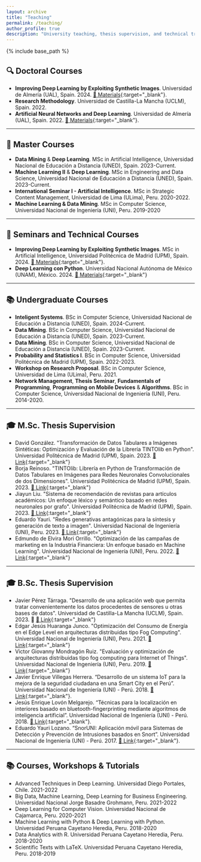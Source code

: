 ```yaml
---
layout: archive
title: "Teaching"
permalink: /teaching/
author_profile: true
description: "University teaching, thesis supervision, and technical training by Manuel Castillo-Cara at undergraduate, master’s and doctoral levels."
---
```


{% include base_path %}

<!-- ✅ SEO Structured Data -->
<script type="application/ld+json">
{
  "@context": "https://schema.org",
  "@type": "Person",
  "name": "Manuel Castillo-Cara",
  "jobTitle": "Professor & Researcher",
  "affiliation": {
    "@type": "EducationalOrganization",
    "name": "Universidad Nacional de Educación a Distancia (UNED)"
  },
  "url": "{{ site.url }}{{ page.url }}",
  "hasCredential": "PhD in Computer Science",
  "description": "University teaching and thesis supervision at doctoral, master’s, and undergraduate levels, along with technical workshops in artificial intelligence, data science, and deep learning."
}
</script>

## 🔍 **Doctoral Courses**
- **Improving Deep Learning by Exploiting Synthetic Images**. Universidad de Almería (UAL), Spain. 2024. [📂 Materials](https://github.com/oeg-upm/TINTOlib-Crash_Course){:target="_blank"}.
- **Research Methodology**. Universidad de Castilla-La Mancha (UCLM), Spain. 2022.  
- **Artificial Neural Networks and Deep Learning**. Universidad de Almería (UAL), Spain. 2022. [📂 Materials](https://github.com/oeg-upm/TINTOlib-Crash_Course){:target="_blank"}.

---

## 📖 **Master Courses**
- **Data Mining** & **Deep Learning**. MSc in Artificial Intelligence, Universidad Nacional de Educación a Distancia (UNED), Spain. 2023-Current.
- **Machine Learning II** & **Deep Learning**. MSc in Engineering and Data Science, Universidad Nacional de Educación a Distancia (UNED), Spain. 2023-Current. 
- **International Seminar I - Artificial Intelligence**. MSc in Strategic Content Management, Universidad de Lima (ULima), Peru. 2020-2022.  
- **Machine Learning & Data Mining**.  MSc in Computer Science, Universidad Nacional de Ingeniería (UNI), Peru. 2019-2020  

---

## 🎤 **Seminars and Technical Courses**
- **Improving Deep Learning by Exploiting Synthetic Images**. MSc in Artificial Intelligence, Universidad Politécnica de Madrid (UPM), Spain. 2024. [📂 Materials](https://github.com/oeg-upm/TINTOlib-Crash_Course){:target="_blank"}.
- **Deep Learning con Python**. Universidad Nacional Autónoma de México (UNAM), México. 2024. [📂 Materials](https://github.com/manwestc/UNAM-Curso-ML-y-DL){:target="_blank"}  

---

## 📚 **Undergraduate Courses**
 - **Inteligent Systems**. BSc in Computer Science, Universidad Nacional de Educación a Distancia (UNED), Spain. 2024-Current.
 - **Data Mining**. BSc in Computer Science, Universidad Nacional de Educación a Distancia (UNED), Spain. 2023-Current.
 - **Data Mining**. BSc in Computer Science, Universidad Nacional de Educación a Distancia (UNED), Spain. 2023-Current.
 - **Probability and Statistics I**. BSc in Computer Science, Universidad Politécnica de Madrid (UPM), Spain. 2022-2023.
 - **Workshop on Research Proposal**. BSc in Computer Science, Universidad de Lima (ULima), Peru. 2021.
 - **Network Management**, **Thesis Seminar**, **Fundamentals of Programming**, **Programming on Mobile Devices** & **Algorithms**. BSc in Computer Science, Universidad Nacional de Ingeniería (UNI), Peru. 2014-2020.

---

## 🎓 **M.Sc. Thesis Supervision**
- David González. "Transformación de Datos Tabulares a Imágenes Sintéticas: Optimización y Evaluación de la Librería TINTOlib en Python". Universidad Politécnica de Madrid (UPM), Spain. 2023. [📂 Link](https://oa.upm.es/82830/){:target="_blank"}  
- Borja Reinoso. "TINTOlib: Librería en Python de Transformación de Datos Tabulares en Imágenes para Redes Neuronales Convolucionales de dos Dimensiones". Universidad Politécnica de Madrid (UPM), Spain. 2023. [📂 Link](https://oa.upm.es/75351/){:target="_blank"}  
- Jiayun Liu. "Sistema de recomendación de revistas para artículos académicos: Un enfoque léxico y semántico basado en redes neuronales por grafo". Universidad Politécnica de Madrid (UPM), Spain. 2023. [📂 Link](https://oa.upm.es/75794/){:target="_blank"}  
- Eduardo Yauri. "Redes generativas antagónicas para la síntesis y generación de texto a imagen". Universidad Nacional de Ingeniería (UNI), Peru. 2023. [📂 Link](http://hdl.handle.net/20.500.14076/26927){:target="_blank"}  
- Edmundo de Elvira Mori Orrillo. "Optimización de las campañas de marketing en la Industria Financiera: Un enfoque basado en Machine Learning". Universidad Nacional de Ingeniería (UNI), Peru. 2022. [📂 Link](http://hdl.handle.net/20.500.14076/26917){:target="_blank"}  

---

## 🎓 **B.Sc. Thesis Supervision**
- Javier Pérez Tárraga. "Desarrollo de una aplicación web que permita tratar convenientemente los datos procedentes de sensores u otras bases de datos". Universidad de Castilla-La Mancha (UCLM), Spain. 2023. 📖 [📂 Link](){:target="_blank"}  
- Edgar Jesús Huaranga Junco. "Optimización del Consumo de Energía en el Edge Level en arquitecturas distribuidas tipo Fog Computing". Universidad Nacional de Ingeniería (UNI), Peru. 2021. [📂 Link](http://hdl.handle.net/20.500.14076/22835){:target="_blank"}  
- Victor Giovanny Mondragón Ruiz. "Evaluación y optimización de arquitecturas distribuidas tipo fog computing para Internet of Things". Universidad Nacional de Ingeniería (UNI), Peru. 2019. [📂 Link](http://hdl.handle.net/20.500.14076/18948){:target="_blank"}  
- Javier Enrique Villegas Herrera. “Desarrollo de un sistema IoT para la mejora de la seguridad ciudadana en una Smart City en el Perú”. Universidad Nacional de Ingeniería (UNI) - Perú. 2018. [📂 Link](http://hdl.handle.net/20.500.14076/18443){:target="_blank"}. 
- Jesús Enrique Lovón Melgarejo. “Técnicas para la localización en interiores basado en bluetooth-fingerprinting mediante algoritmos de inteligencia artificial”. Universidad Nacional de Ingeniería (UNI) - Perú. 2018. [📂 Link](http://hdl.handle.net/20.500.14076/15999){:target="_blank"}.
- Eduardo Yauri Lozano. “SnorUNI: Aplicación móvil para Sistemas de Detección y Prevención de Intrusiones basados en Snort”. Universidad Nacional de Ingeniería (UNI) - Perú. 2017. [📂 Link](http://hdl.handle.net/20.500.14076/5651){:target="_blank"}.

---

## 📚 **Courses, Workshops & Tutorials**
- Advanced Techniques in Deep Learning. Universidad Diego Portales, Chile. 2021-2022  
- Big Data, Machine Learning, Deep Learning for Business Engineering. Universidad Nacional Jorge Basadre Grohmann, Peru. 2021-2022  
- Deep Learning for Computer Vision. Universidad Nacional de Cajamarca, Peru. 2020-2021  
- Machine Learning with Python & Deep Learning with Python. Universidad Peruana Cayetano Heredia, Peru. 2018-2020  
- Data Analytics with R. Universidad Peruana Cayetano Heredia, Peru. 2018-2020  
- Scientific Texts with LaTeX. Universidad Peruana Cayetano Heredia, Peru. 2018-2019  